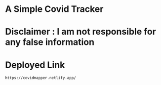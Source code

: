 # A Simple Covid Tracker
# Disclaimer : I am not responsible for any false information

# Deployed Link 
```
https://covidmapper.netlify.app/
```